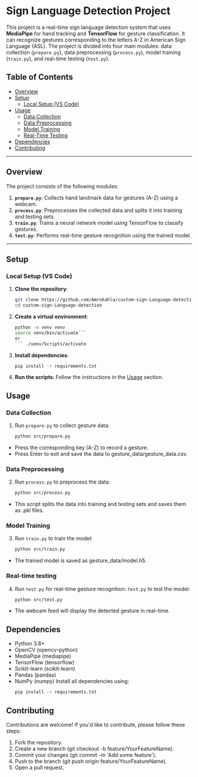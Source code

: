 # Sign Language Detection Project

This project is a real-time sign language detection system that uses **MediaPipe** for hand tracking and **TensorFlow** for gesture classification. It can recognize gestures corresponding to the letters A-Z in American Sign Language (ASL). The project is divided into four main modules: data collection (`prepare.py`), data preprocessing (`process.py`), model training (`train.py`), and real-time testing (`test.py`).

## Table of Contents

- [Overview](#overview)
- [Setup](#setup)
  - [Local Setup (VS Code)](#local-setup-vs-code)
- [Usage](#usage)
  - [Data Collection](#data-collection)
  - [Data Preprocessing](#data-preprocessing)
  - [Model Training](#model-training)
  - [Real-Time Testing](#real-time-testing)
- [Dependencies](#dependencies)
- [Contributing](#contributing)

---

## Overview

The project consists of the following modules:

1. **`prepare.py`**: Collects hand landmark data for gestures (A-Z) using a webcam.
2. **`process.py`**: Preprocesses the collected data and splits it into training and testing sets.
3. **`train.py`**: Trains a neural network model using TensorFlow to classify gestures.
4. **`test.py`**: Performs real-time gesture recognition using the trained model.

---

## Setup

### Local Setup (VS Code)

1. **Clone the repository**:
   ```bash
   git clone https://github.com/Amrokahla/custom-sign-Language-detection.git
   cd custom-sign-Language-detection
2. **Create a virtual environment**:
   ```bash
   python -m venv venv
   source venv/bin/activate```
   or
   ``` ./venv/Scripts/activate
3. **Install dependencies**:
   ```bash
   pip install -r requirements.txt
4. **Run the scripts**:
   Follow the instructions in the [Usage](#usage) section.
   
## Usage

### Data Collection

1. Run `prepare.py` to collect gesture data:
   ```bash
   python src/prepare.py
- Press the corresponding key (A-Z) to record a gesture.
- Press Enter to exit and save the data to gesture_data/gesture_data.csv.
### Data Preprocessing

2. Run `process.py` to preprocess the data:
   ```bash
   python src/process.py
- This script splits the data into training and testing sets and saves them as .pkl files.

### Model Training
3. Run `train.py` to train the model:
   ```bash
   python src/train.py
- The trained model is saved as gesture_data/model.h5.

### Real-time testing
4. Run `test.py` for real-time gesture recognition:
   `test.py` to test the model:
   ```bash
   python src/test.py
- The webcam feed will display the detected gesture in real-time.

## Dependencies
- Python 3.8+
- OpenCV (opencv-python)
- MediaPipe (mediapipe)
- TensorFlow (tensorflow)
- Scikit-learn (scikit-learn)
- Pandas (pandas)
- NumPy (numpy)
Install all dependencies using:
   ```bash
   pip install -r requirements.txt
   ```
## Contributing

Contributions are welcome! If you'd like to contribute, please follow these steps:
1. Fork the repository.
2. Create a new branch (git checkout -b feature/YourFeatureName).
3. Commit your changes (git commit -m 'Add some feature').
4. Push to the branch (git push origin feature/YourFeatureName).
5. Open a pull request.

